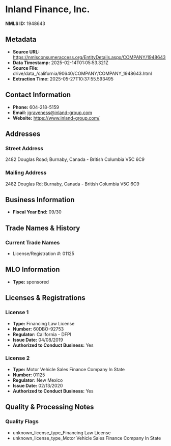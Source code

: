 # Inland Finance, Inc.

**NMLS ID:** 1948643

## Metadata
- **Source URL:** https://nmlsconsumeraccess.org/EntityDetails.aspx/COMPANY/1948643
- **Data Timestamp:** 2025-02-14T01:05:53.321Z
- **Source File:** drive/data_/california/90640/COMPANY/COMPANY_1948643.html
- **Extraction Time:** 2025-05-27T10:37:55.593495

## Contact Information
- **Phone:** 604-218-5159
- **Email:** jgraveness@inland-group.com
- **Website:** https://www.inland-group.com/

## Addresses
### Street Address
2482 Douglas Road; Burnaby, Canada - British Columbia V5C 6C9

### Mailing Address
2482 Douglas Rd; Burnaby, Canada - British Columbia V5C 6C9

## Business Information
- **Fiscal Year End:** 09/30

## Trade Names & History
### Current Trade Names
- License/Registration #: 01125

## MLO Information
- **Type:** sponsored

## Licenses & Registrations

### License 1
- **Type:** Financing Law License
- **Number:** 60DBO-92753
- **Regulator:** California - DFPI
- **Issue Date:** 04/08/2019
- **Authorized to Conduct Business:** Yes

### License 2
- **Type:** Motor Vehicle Sales Finance Company In State
- **Number:** 01125
- **Regulator:** New Mexico
- **Issue Date:** 02/13/2020
- **Authorized to Conduct Business:** Yes

## Quality & Processing Notes
### Quality Flags
- unknown_license_type_Financing Law License
- unknown_license_type_Motor Vehicle Sales Finance Company In State
